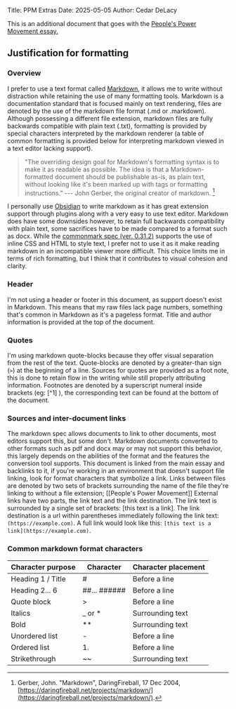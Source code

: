 Title: PPM Extras
Date: 2025-05-05
Author: Cedar DeLacy

This is an additional document that goes with the [People's Power Movement essay.](People's%20Power%20Movement.html)
## Justification for formatting
### Overview
I prefer to use a text format called [Markdown](https://en.wikipedia.org/wiki/Markdown), it allows me to write without distraction while retaining the use of many formatting tools. Markdown is a documentation standard that is focused mainly on text rendering, files are denoted by the use of the markdown file format (.md or .markdown). Although possessing a different file extension, markdown files are fully backwards compatible with plain text (.txt), formatting is provided by special characters interpreted by the markdown renderer (a table of common formatting is provided below for interpreting markdown viewed in a text editor lacking support).

> "The overriding design goal for Markdown's formatting syntax is to make it as readable as possible. The idea is that a Markdown-formatted document should be publishable as-is, as plain text, without looking like it's been marked up with tags or formatting instructions." --- John Gerber, the original creator of markdown. [^1]

I personally use [Obsidian](https://obsidian.md) to write markdown as it has great extension support through plugins along with a very easy to use text editor.
Markdown does have some downsides however, to retain full backwards compatibility with plain text, some sacrifices have to be made compared to a format such as docx. While the [commonmark spec (ver. 0.31.2)](https://spec.commonmark.org/0.31.2/) supports the use of inline CSS and HTML to style text, I prefer not to use it as it make reading markdown in an incompatible viewer more difficult. This choice limits me in terms of rich formatting, but I think that it contributes to visual cohesion and clarity.

### Header

I'm not using a header or footer in this document, as support doesn't exist in Markdown. This means that my raw files lack page numbers, something that's common in Markdown as it's a pageless format. Title and author information is provided at the top of the document.

### Quotes

I'm using markdown quote-blocks because they offer visual separation from the rest of the text. Quote-blocks are denoted by a greater-than sign (`>`) at the beginning of a line. Sources for quotes are provided as a foot note, this is done to retain flow in the writing while still properly attributing information. Footnotes are denoted by a superscript numeral inside brackets (eg: \[\^1\] ), the corresponding text can be found at the bottom of the document.

### Sources and inter-document links

The markdown spec allows documents to link to other documents, most editors support this, but some don't. Markdown documents converted to other formats such as pdf and docx may or may not support this behavior, this largely depends on the abilities of the format and the features the conversion tool supports.
This document is linked from the main essay and backlinks to it, if you're working in an environment that doesn't support file linking, look for format characters that symbolize a link.
Links between files are denoted by two sets of brackets surrounding the name of the file they're linking to without a file extension; \[\[People's Power Movement\]\]
External links have two parts, the link text and the link destination. The link text is surrounded by a single set of brackets: \[this text is a link\].
The link destination is a url within parentheses immediately following the link text: `(https://example.com)`.
A full link would look like this: `[this text is a link](https://example.com)`.

### Common markdown format characters

| Character purpose | Character      | Character placement |
|-------------------|----------------|---------------------|
| Heading 1 / Title | \#             | Before a line       |
| Heading 2... 6    | \##... \###### | Before a line       |
| Quote block       | \>             | Before a line       |
| Italics           | \_ or \*       | Surrounding text    |
| Bold              | \*\*           | Surrounding text    |
| Unordered list    | \-             | Before a line       |
| Ordered list      | 1\.            | Before a line       |
| Strikethrough     | \~\~           | Surrounding text    |

[^1]: Gerber, John. "Markdown", DaringFireball, 17 Dec 2004, [https://daringfireball.net/projects/markdown/](https://daringfireball.net/projects/markdown/).
